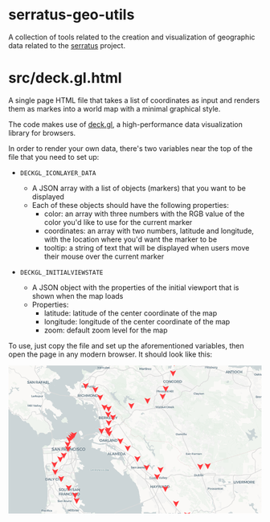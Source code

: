 # serratus-geo-utils

A collection of tools related to the creation and visualization of geographic data related to the [serratus](https://serratus.io/) project.

# src/deck.gl.html

A single page HTML file that takes a list of coordinates as input and renders them as markes into a world map with a minimal graphical style.

The code makes use of [deck.gl](https://deck.gl/), a high-performance data visualization library for browsers.

In order to render your own data, there's two variables near the top of the file that you need to set up:

* `DECKGL_ICONLAYER_DATA`
    * A JSON array with a list of objects (markers) that you want to be displayed
    * Each of these objects should have the following properties:
        * color: an array with three numbers with the RGB value of the color you'd like to use for the current marker
        * coordinates: an array with two numbers, latitude and longitude, with the location where you'd want the marker to be
        * tooltip: a string of text that will be displayed when users move their mouse over the current marker

* `DECKGL_INITIALVIEWSTATE`
    * A JSON object with the properties of the initial viewport that is shown when the map loads
    * Properties:
        * latitude: latitude of the center coordinate of the map
        * longitude: longitude of the center coordinate of the map
        * zoom: default zoom level for the map

To use, just copy the file and set up the aforementioned variables, then open the page in any modern browser. It should look like this:

![src/deck.gl.html](https://github.com/serratus-bio/serratus-geo-utils/raw/main/misc/readme/deck.gl.html.png)
